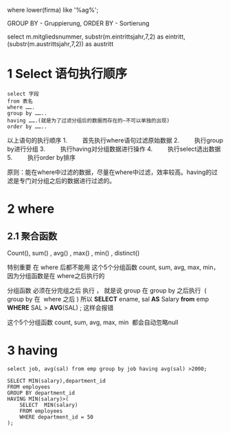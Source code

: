 



where lower(firma) like '%ag%';


GROUP BY - Gruppierung, ORDER BY - Sortierung

select m.mitgliedsnummer, substr(m.eintrittsjahr,7,2) as eintritt, (substr(m.austrittsjahr,7,2)) as austritt 


# 1 Select 语句执行顺序 


```
select 字段
from 表名
where …….
group by ……..
having …….(就是为了过滤分组后的数据而存在的—不可以单独的出现)
order by ……..

```

以上语句的执行顺序
1.         首先执行where语句过滤原始数据
2.         执行group by进行分组
3.         执行having对分组数据进行操作
4.         执行select选出数据
5.         执行order by排序

原则：能在where中过滤的数据，尽量在where中过滤，效率较高。having的过滤是专门对分组之后的数据进行过滤的。



# 2 where 

## 2.1 聚合函数 

Count(),  sum() , avg() , max() , min() , distinct()

特别重要 在 where 后都不能用 这个5个分组函数 count, sum, avg, max, min， 因为分组函数是在 where之后执行的

分组函数 必须在分完组之后 执行 ， 就是说 group 在 group by 之后执行  ( group by 在  where 之后 )
所以 **SELECT** ename, sal **AS** Salary **from** emp **WHERE** SAL > **AVG**(SAL) ; 这样会报错

这个5个分组函数 count, sum, avg, max, min  都会自动忽略null



# 3 having 

```
select job, avg(sal) from emp group by job having avg(sal) >2000;
```


```
SELECT MIN(salary),department_id
FROM employees
GROUP BY department_id
HAVING MIN(salary)>(
	SELECT  MIN(salary)
	FROM employees
	WHERE department_id = 50
);

```